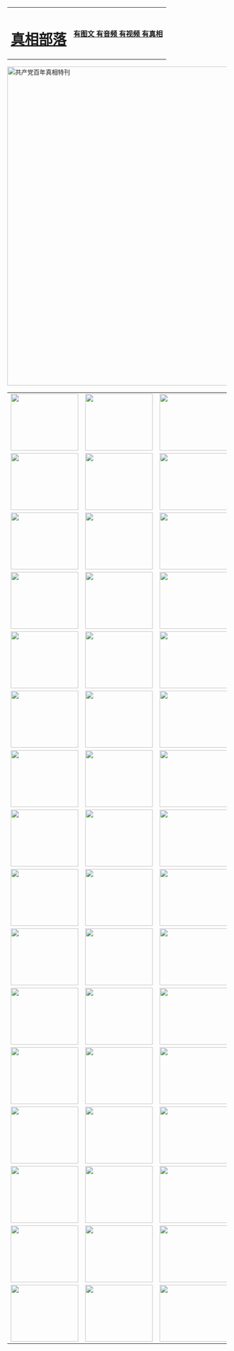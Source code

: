 <table>
<tr>

<td>
	<H1><a href="http://e09.seyyah360.com/zx/">真相部落</a></H1>
</td>
<td>
	<H4><a href="http://e09.seyyah360.com/zx/">有图文 有音频 有视频 有真相</a></H4>
</td>
</tr>
</table>

 <div ><a href="http://e09.seyyah360.com/zx/bngcd/"><img src="http://e09.seyyah360.com/zx/bngcd/gcdbnzx.jpg" width="730"  border="0" alt="共产党百年真相特刊"></a></div>

<table>
<tr>
	<td><a href="http://k86.linhelper.com/xtr/107/"><img  src ="http://k86.linhelper.com/pic/2017/02/107.jpg" width="155px" height="130px"></a></td>
	<td><a href="http://k86.linhelper.com/xtr/829/"><img src ="http://k86.linhelper.com/pic/2017/02/829.jpg" width="155px" height="130px"></a></td>
	<td><a href="http://k86.linhelper.com/xtr/69/"><img  src ="http://k86.linhelper.com/pic/2017/02/69.jpg" width="155px" height="130px"></a></td>
	<td><a href="http://k86.linhelper.com/xtr/99/"><img  src ="http://k86.linhelper.com/pic/2017/02/99.jpg" width="155px" height="130px"></a></td>
</tr>
<tr>
	<td><a href="http://k86.linhelper.com/xtr/40/"><img  src ="http://k86.linhelper.com/pic/2017/02/40.jpg" width="155px" height="130px"></a></td>
	<td><a href="http://k86.linhelper.com/xtr/20/"><img  src ="http://k86.linhelper.com/pic/2017/02/20.jpg" width="155px" height="130px"></a></td>
	<td><a href="http://k86.linhelper.com/xtr/81/"><img  src ="http://k86.linhelper.com/pic/2017/02/81.jpg" width="155px" height="130px"></a></td>
	<td><a href="http://k86.linhelper.com/xtr/2/"><img  src ="http://k86.linhelper.com/pic/2017/02/2.jpg" width="155px" height="130px"></a></td>
</tr>
<tr>
	<td><a href="http://k86.linhelper.com/xtr/86/"><img  src ="http://k86.linhelper.com/pic/2017/02/86.jpg" width="155px" height="130px"></a></td>
	<td><a href="http://k86.linhelper.com/xtr/109/"><img  src ="http://k86.linhelper.com/pic/2017/02/109.jpg" width="155px" height="130px"></a></td>
	<td><a href="http://k86.linhelper.com/xtr/1378/"><img  src ="http://k86.linhelper.com/pic/2017/02/1378.jpg" width="155px" height="130px"></a></td>
	<td><a href="http://k86.linhelper.com/xtr/57/"><img  src ="http://k86.linhelper.com/pic/2017/02/57.jpg" width="155px" height="130px"></a></td>
</tr>
<tr>
	<td><a href="http://k86.linhelper.com/xtr/1219/"><img  src ="http://k86.linhelper.com/pic/2017/02/1219.jpg" width="155px" height="130px"></a></td>
	<td><a href="http://k86.linhelper.com/xtr/1220/"><img  src ="http://k86.linhelper.com/pic/2017/02/1220.jpg" width="155px" height="130px"></a></td>
	<td><a href="http://k86.linhelper.com/xtr/1221/"><img  src ="http://k86.linhelper.com/pic/2017/02/1221.jpg" width="155px" height="130px"></a></td>
	<td><a href="http://k86.linhelper.com/xtr/51/"><img  src ="http://k86.linhelper.com/pic/2017/02/51.jpg" width="155px" height="130px"></a></td>
</tr>
<tr>
	<td><a href="http://k86.linhelper.com/xtr/1055/"><img  src ="http://k86.linhelper.com/pic/2017/02/1055.jpg" width="155px" height="130px"></a></td>
	<td><a href="http://k86.linhelper.com/xtr/611/"><img  src ="http://k86.linhelper.com/pic/2017/02/611.jpg" width="155px" height="130px"></a></td>
	<td><a href="http://k86.linhelper.com/xtr/1121/"><img  src ="http://k86.linhelper.com/pic/2017/02/1121.jpg" width="155px" height="130px"></a></td>
	<td><a href="http://k86.linhelper.com/xtr/610/"><img  src ="http://k86.linhelper.com/pic/2017/02/610.jpg" width="155px" height="130px"></a></td>
</tr>
<tr>
	<td><a href="http://k86.linhelper.com/xtr/1128/"><img  src ="http://k86.linhelper.com/pic/2017/02/1128.jpg" width="155px" height="130px"></a></td>
	<td><a href="http://k86.linhelper.com/xtr/1395/"><img  src ="http://k86.linhelper.com/pic/2017/02/1406.jpg" width="155px" height="130px"></a></td>
	<td><a href="http://k86.linhelper.com/xtr/1407/"><img  src ="http://k86.linhelper.com/pic/2017/02/1407.jpg" width="155px" height="130px"></a></td>
	<td><a href="http://k86.linhelper.com/xtr/934/"><img  src ="http://k86.linhelper.com/pic/2017/02/934.jpg" width="155px" height="130px"></a></td>
</tr>
<tr>
	<td><a href="http://k86.linhelper.com/xtr/641/"><img  src ="http://k86.linhelper.com/pic/2017/02/641.jpg" width="155px" height="130px"></a></td>
	<td><a href="http://k86.linhelper.com/xtr/949/"><img  src ="http://k86.linhelper.com/pic/2017/02/949.jpg" width="155px" height="130px"></a></td>
	<td><a href="http://k86.linhelper.com/xtr/112/"><img  src ="http://k86.linhelper.com/pic/2017/02/112.jpg" width="155px" height="130px"></a></td>
	<td><a href="http://k86.linhelper.com/xtr/812/"><img  src ="http://k86.linhelper.com/pic/2017/02/812.jpg" width="155px" height="130px"></a></td>
</tr>
<tr>
	<td><a href="http://k86.linhelper.com/xtr/103/"><img  src ="http://k86.linhelper.com/pic/2017/02/103.jpg" width="155px" height="130px"></a></td>
	<td><a href="http://k86.linhelper.com/xtr/3/"><img  src ="http://k86.linhelper.com/pic/2017/02/3.jpg" width="155px" height="130px"></a></td>
	<td><A href="http://k86.linhelper.com/mp4/zx/2015/11/Lkmtt.mp4" target="_blank" title="莲开满天庭"><img  src="http://k86.linhelper.com/pic/2015/11/Lkmtt3480_jssor.jpg"  width="155px" height="130px"></A></td>
	<td><A href="http://k86.linhelper.com/mp4/zx/2015/11/2013513.mp4" target="_blank" title="飞旋的法轮"><img  src="http://k86.linhelper.com/pic/2015/11/falun480_jssor.jpg"  width="155px" height="130px"></A></td>
</tr>
<tr>
	<td><A href="http://k86.linhelper.com/mp4/zx/2015/11/NYParade.mp4" target="_blank" title="2004年4月10日法轮功纽约大游行"><img  src="http://k86.linhelper.com/pic/2015/11/nyparade480_jssor.jpg"  width="155px" height="130px"></A></td>
	<td><A href="http://k86.linhelper.com/mp4/news617/2015/05/WEB_s28093.mp4" target="_blank" title="2015年世界法轮大法日特别报导"><img  src="http://k86.linhelper.com/pic/2015/11/p6752711a666997037_jssor.jpg"  width="155px" height="130px"></A></td>
	<td><A href="http://k86.linhelper.com/mp4/news829/2015/11/30211_326650.mp4" target="_blank" title="沧州绑架案连审四天 民众抹泪称审好人"><img  src="http://k86.linhelper.com/pic/2015/11/changzhou2480_jssor.jpg"  width="155px" height="130px"></A></td>
	<td><A href="http://k86.linhelper.com/mp4/mhph/2015/10/changzhou.mp4" target="_blank" title="沧州真相--狮城血泪"><img  src="http://k86.linhelper.com/pic/2015/11/changzhou480_jssor.jpg"  width="155px" height="130px"></A></td>
</tr>
<tr>
	<td><A href="http://k86.linhelper.com/mp4/mhjd/mhjd_55.mp4" target="_blank" title="正义律师与无罪辩护"><img  src="http://k86.linhelper.com/pic/2015/11/wzbh480_jssor.jpg"  width="155px" height="130px"></A></td>
	<td><A href="http://k86.linhelper.com/mp4/zx/2015/11/layerkcs.mp4" target="_blank" title="中国的良心--高智晟律师"><img  src="http://k86.linhelper.com/pic/2015/11/layerkcs2480_jssor.jpg"  width="155px" height="130px"></A></td>
	<td><A href="http://k86.linhelper.com/mp4/mhph/2015/10/szxl.mp4" target="_blank" title="神州血泪--北京、大庆、广东、哈尔滨"><img  src="http://k86.linhelper.com/pic/2015/11/szxl480_jssor.jpg"  width="155px" height="130px"></A></td>
	<td><A href="http://k86.linhelper.com/mp4/zx/2015/11/TangShanFFXS.mp4" target="_blank" title="真相纪录片：凤凰新生"><img  src="http://k86.linhelper.com/pic/2015/11/fhxs2480_jssor.jpg"  width="155px" height="130px"></A></td>
</tr>
<tr>
	<td><A href="http://k86.linhelper.com/mp4/zx/2015/11/jidong.mp4" target="_blank" title="冀东监狱的罪恶"><img  src="http://k86.linhelper.com/pic/2015/11/jidong480_jssor.jpg"  width="155px" height="130px"></A></td>
	<td><A href="http://k86.linhelper.com/mp4/mhph/2015/10/tangshan.mp4" target="_blank" title="凤凰血泪"><img  src="http://k86.linhelper.com/pic/2015/11/tangshan480_jssor.jpg"  width="155px" height="130px"></A>
					</div></td>
	<td>	<A href="http://k86.linhelper.com/mp4/mhph/2015/10/zfxtzxl.mp4" target="_blank" title="政法系统罪行录--唐山篇"><img  src="http://k86.linhelper.com/pic/2015/11/zfxtzxl480_jssor.jpg"  width="155px" height="130px"></A></td>
	<td><A href="http://k86.linhelper.com/mp4/mhph/2015/10/QDBG.mp4" target="_blank" title="青岛悲歌"><img  src="http://k86.linhelper.com/pic/2015/10/qdbg2480_jssor.jpg"  width="155px" height="130px"></A></td>
</tr>
<tr>
	<td><A href="http://k86.linhelper.com/mp4/mhph/2015/10/huludao.mp4" target="_blank" title="葫芦岛永恒的见证"><img  src="http://k86.linhelper.com/pic/2015/10/huludao480_jssor.jpg"  width="155px" height="130px"></A></td>
	<td><A href="http://k86.linhelper.com/mp4/mhph/2015/10/qbzx.mp4" target="_blank" title="湖畔泉边听真相-济南泉城的传奇"><img  src="http://k86.linhelper.com/pic/2015/10/hupan480_jssor.jpg"  width="155px" height="130px"></A></td>
	<td><A href="http://k86.linhelper.com/mp4/mhph/2015/10/baoding_dvd_v2.mp4" target="_blank" title="燕赵悲歌"><img  src="http://k86.linhelper.com/pic/2015/10/yzbg480_jssor.jpg"  width="155px" height="130px"></A></td>
	<td><A href="http://k86.linhelper.com/mp4/zx/2015/11/meihuashi_complete_ED2.0.mp4" target="_blank" title="梅花诗完整版"><img  src="http://k86.linhelper.com/pic/2015/11/mhs480_jssor.jpg"  width="155px" height="130px"></A></td>
</tr>
<tr>
	<td><A href="http://k86.linhelper.com/mp4/zx/2015/11/fengbei512k.mp4" target="_blank" title="丰碑"><img  src="http://k86.linhelper.com/pic/2015/11/fongbei480_jssor.jpg"  width="155px" height="130px"></A></td>
	<td><A href="http://k86.linhelper.com/mp4/zx/2015/11/fytdxComplete.mp4" target="_blank" title="风雨天地行全集"><img  src="http://k86.linhelper.com/pic/2015/11/fytdxWhite480_jssor.jpg"  width="155px" height="130px"></A></td>
	<td><A href="http://k86.linhelper.com/mp4/zx/2015/11/JianZheng.mp4" target="_blank" title="见证"><img  src="http://k86.linhelper.com/pic/2015/11/witness480_jssor.jpg"  width="155px" height="130px"></A></td>
	<td><A href="http://k86.linhelper.com/mp4/mhph/2015/10/hcym.mp4" target="_blank" title="红朝阴谋"><img  src="http://k86.linhelper.com/pic/2015/10/hcym480_jssor.jpg"  width="155px" height="130px"></A></td>
</tr>
<tr>
	<td><A href="http://k86.linhelper.com/mp4/zx/2015/11/zfzxPalV3.mp4" target="_blank" title="是自焚还是骗局"><img  src="http://k86.linhelper.com/pic/2015/11/zfzx4805_jssor.jpg"  width="155px" height="130px"></A></td>
	<td><A href="http://k86.linhelper.com/mp4/zx/2015/11/lsdspMsyTd.mp4" target="_blank" title="历史的审判"><img  src="http://k86.linhelper.com/pic/2015/11/lsdsp480_jssor.jpg"  width="155px" height="130px"></A></td>
	<td><A href="http://k86.linhelper.com/mp4/news886/2015/11/concat886.mp4" target="_blank" title="一周全球控告江泽民"><img  src="http://k86.linhelper.com/pic/2015/11/news886480_jssor.jpg"  width="155px" height="130px"></A></td>
	<td><A href="http://k86.linhelper.com/mp4/news1378/2014/08/CQSD_s0_e4_v2_i0-CQSD_4-video.mp4" target="_blank" title="欧洲的抉择"><img  src="http://k86.linhelper.com/pic/2015/11/p5143421a564166643-ss_jssor.jpg"  width="155px" height="130px"></A></td>
</tr>
<tr>
	<td><A href="http://k86.linhelper.com/mp4/zx/2015/11/hk20150720parade.mp4" target="_blank" title="港法轮功反迫害大游行 大陆游客震撼"><img  src="http://k86.linhelper.com/pic/2015/11/281098-ss_jssor.jpg"  width="155px" height="130px"></A></td>
	<td><A href="http://k86.linhelper.com/mp4/zx/2015/11/20150720hkParade512k.mp4" target="_blank" title="香港法轮功720游行声援诉江潮"><img  src="http://k86.linhelper.com/pic/2015/11/2015720parade480_jssor.jpg"  width="155px" height="130px"></A></td>
	<td><A href="http://k86.linhelper.com/mp4/zx/2015/11/hktdc512.mp4" target="_blank" title="香港退党潮"><img  src="http://k86.linhelper.com/pic/2015/11/hktdc480_jssor.jpg"  width="155px" height="130px"></A></td>
	<td><A href="http://k86.linhelper.com/mp4/news413/2015/11/concat413.mp4" target="_blank" title="本月退党精选"><img  src="http://k86.linhelper.com/pic/2015/11/tuidang480_jssor.jpg"  width="155px" height="130px"></A></td>
</tr>
<tr>
	<td><A href="http://k86.linhelper.com/mp4/news823/2015/11/TSZG_British_1_QA_A_TSZG-61-1_XinHaoNianZuoZh_P617180.mp4" target="_blank" title="辛灏年：纪念《九评共产党》发表十周年演讲"><img  src="http://k86.linhelper.com/pic/2015/11/xhn9p10480_jssor.jpg"  width="155px" height="130px"></A></td>
	<td><A href="http://k86.linhelper.com/mp4/news57/2015/11/JPGCD8.mp4" target="_blank" title="【九评之八】评中国共产党的邪教本质"><img  src="http://k86.linhelper.com/pic/2015/11/9pkcd8p480_jssor.jpg"  width="155px" height="130px"></A></td>
	<td><A href="http://k86.linhelper.com/mp4/other/kao.Chih.Sheng_story.mp4"  target="_blank" title="超越恐惧:高智晟的故事"				style="font-size:20px;"><img src="http://k86.linhelper.com/pic/2016/12/GZS201408070902.jpg"  width="155px" height="130px">
						</A></td>
	<td><A href="http://k86.linhelper.com/mp4/zx/2016/11/oh10yearsInv.mp4"  target="_blank" title="纪录片《活摘 十年调查》完整版" style="font-size:20px;"><img src="http://k86.linhelper.com/pic/2016/11/10yearsOHinv.jpg"  width="155px" height="130px">
						</A></td>
</tr>
</table>



